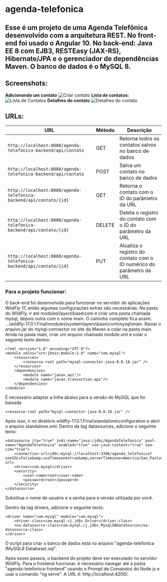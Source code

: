 # agenda-telefonica
## Esse é um projeto de uma Agenda Telefônica desenvolvido com a arquitetura REST. No front-end foi usado o Angular 10. No back-end: Java EE 8 com EJB3, RESTEasy (JAX-RS), Hibernate/JPA e o gerenciador de dependências Maven. O banco de dados é o MySQL 8.

## Screenshots:
**Adicionando um contato**
![Criar contato](https://user-images.githubusercontent.com/37079133/72674825-67bb0980-3a5a-11ea-90fd-03ef26a01750.PNG)
**Lista de contatos:**
![Lista de Contatos](https://user-images.githubusercontent.com/37079133/72674766-76ed8780-3a59-11ea-8b10-ef95202903e1.PNG)
**Detalhes do contato**
![Detalhes do contato](https://user-images.githubusercontent.com/37079133/72674765-76ed8780-3a59-11ea-95e2-5c45690cbfc5.PNG)

## URLs:
|  URL |  Método | Descrição |
|----------|--------------|--------------|
|`http://localhost:8080/agenda-telefonica-backend/api/contato`                                 | GET | Retorna todos os contatos salvos no banco de dados |
|`http://localhost:8080/agenda-telefonica-backend/api/contato`                                 | POST | Salva um contato no banco de dados |
|`http://localhost:8080/agenda-telefonica-backend/api/contato/{id}`                              | GET | Retorna o contato com o ID do parâmetro da URL |
|`http://localhost:8080/agenda-telefonica-backend/api/contato/{id}`                              | DELETE | Deleta o registro do contato com o ID do parâmetro da URL |
|`http://localhost:8080/agenda-telefonica-backend/api/contato/{id}`                              | PUT | Atualiza o registro do contato com o ID numérico do parâmetro da URL|

### Para o projeto funcionar:
O back-end foi desenvolvido para funcionar no servidor de aplicações WildFly 17, então algumas configurações extras são necessárias.
Na pasta do WildFly, ir até modules\layers\base\com e criar uma pasta chamada mysql, depois outra com o nome main.
O caminho completo fica assim: ...\wildfly-17.0.1.Final\modules\system\layers\base\com\mysql\main.
Baixar o arquivo jar do mysql-connector no site do Maven e colar na pasta main.
Ainda na pasta main, criar um arquivo chamado module.xml e colar o seguinte texto dentro:

```
<?xml version="1.0" encoding="UTF-8"?>
<module xmlns="urn:jboss:module:1.0" name="com.mysql">
	<resources>
		<resource-root path="mysql-connector-java-8.0.18.jar" />
	</resources>
	<dependencies>
		<module name="javax.api"/>
		<module name="javax.transaction.api"/>
	</dependencies>
</module>
```

É necessário adaptar a linha abaixo para a versão do MySQL que foi baixada
```
<resource-root path="mysql-connector-java-8.0.18.jar" />
```

Após isso, ir no diretório wildfly-17.0.1.Final\standalone\configuration e abrir o arquivo standalone.xml.
Dentro da tag datasources, adicione o seguinte texto:

```
<datasource jta="true" jndi-name="java:/jdbc/AgendaTelefonica" pool-name="AgendaTelefonica" enabled="true" use-java-context="true" use-ccm="true">
    <connection-url>jdbc:mysql://localhost:3306/agenda_telefonica?useSSL=false&amp;useTimezone=true&amp;serverTimezone=America/Sao_Paulo</connection-url>
    <driver>com.mysql</driver>
    <security>
        <user-name>root</user-name>
        <password>root</password>
    </security>
</datasource>
```
Substitua o nome de usuário e a senha para a versão utilizada por você.

Dentro da tag drivers, adicione o seguinte texto:
```
<driver name="com.mysql" module="com.mysql">
    <driver-class>com.mysql.cj.jdbc.Driver</driver-class>
    <xa-datasource-class>com.mysql.cj.jdbc.MysqlXADataSource</xa-datasource-class>
</driver>
```

O script para criar o banco de dados está no arquivo "agenda-telefonica (MySQL8 Database).sql".

Após esses passos, o backend do projeto deve ser executado no servidor WildFly. Para o frontend funcionar, é necessário navegar até a pasta "agenda-telefonica-frontend" usando o Prompt de Comandos do Node.js e usar o comando "ng serve". A URL é: http://localhost:4200/.
